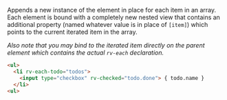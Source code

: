 Appends a new instance of the element in place for each item in an array. Each element is bound with a completely new nested view that contains an additional property (named whatever value is in place of `[item]`) which points to the current iterated item in the array.

*Also note that you may bind to the iterated item directly on the parent element which contains the actual `rv-each` declaration.*

```html
<ul>
  <li rv-each-todo="todos">
    <input type="checkbox" rv-checked="todo.done"> { todo.name }
  </li>
<ul>
```
